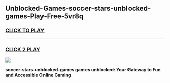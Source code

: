 
## Unblocked-Games-soccer-stars-unblocked-games-Play-Free-5vr8q
<h3>
<a href="https://premium76.site?title=soccer-stars-unblocked-games&ref=17A">CLICK TO PLAY</a></h3>
<hr>

<h3>
<a href="https://premium76.site?title=soccer-stars-unblocked-games&ref=17A">CLICK 2 PLAY</a>
  
</h3>

<a href="https://premium76.site?title=soccer-stars-unblocked-games&ref=17A"><img src="https://clearcache.store/games.png"></a>


**soccer-stars-unblocked-games games unblocked: Your Gateway to Fun and Accessible Online Gaming**
